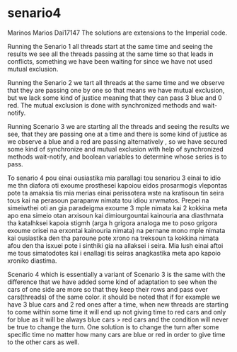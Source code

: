 # senario4
Marinos Marios Dai17147 
The solutions are extensions to the Imperial code.

Running the Senario 1 all threads start at the same time and seeing the results
we see all the threads passing at the same time so that leads in conflicts,
something we have been waiting for since we have not used mutual exclusion.

Running the Senario 2 we tart all threads at the same time and we observe that they are passing 
one by one so that means we have mutual exclusion, but we lack some kind of justice meaning that 
they can pass 3 blue and 0 red. The mutual exclusion is done with synchronized methods and wait-notify.

Running Scenario 3 we are starting all the threads and seeing the results we see, that they are passing
one at a time and there is some kind of justice as we observe a blue and a red are passing alternatively
, so we have secured some kind of synchronize and mutual exclusion with help of synchronized methods wait-notify, and
boolean variables to determine whose series is to pass.

To senario 4 pou einai ousiastika mia parallagi tou senariou 3 einai to idio me thn diafora oti
exoume prosthesei kapoiou eidos prosarmogis vlepontas pote ta amaksia tis mia merias einai 
perissotera wste na kratisoun tin seira tous kai na perasoun parapanw nimata tou idiou xrwmatos.
Prepei na simeiwthei oti an gia paradeigma exoume 3 mple nimata kai 2 kokkina meta apo ena simeio
otan arxisoun kai dimiourgountai kainouria ana diasthmata tha katalhksei kapoia stigmh (arga h
grigora analoga me to poso grigora exoume orisei na erxontai kainouria nimata) na pernane mono 
mple nimata kai ousiastika den tha paroune pote xrono na treksoun ta kokkina nimata afou den tha
isxuei pote i sinthiki gia na allaksei i seira. Mia lush einai aftoi me tous simatodotes kai i
enallagi tis seiras anagkastika meta apo kapoio xroniko diastima.

Scenario 4 which is essentially a variant of Scenario 3 is the same with the difference that we have added some kind of adaptation to see when the cars of one side are more so that they keep their rows and pass over cars(threads) of the same color. it should be noted that if for example we have 3 blue cars and 2 red ones after a time, when new threads are starting to come within some time it will end up not giving time to red cars and only for blue as it will be always blue cars > red cars and the condition will never be true to change the turn. One solution is to change the turn after some specific time no matter how many cars are blue or red in order to give time to the other cars as well.
